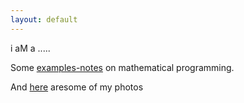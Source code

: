 ```yaml
---
layout: default
---
```



i aM a .....




Some [examples-notes](math_prog) on mathematical programming.

And [here](http://vlmegphoto.me.pn) aresome of my photos



<!--- 
[Here](http://vlmegphoto.me.pn) are some of my photos.
--->
<!--- 
[...](test)
--->
